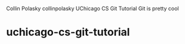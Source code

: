 Collin Polasky collinpolasky
UChicago CS Git Tutorial
Git is pretty cool
# uchicago-cs-git-tutorial
